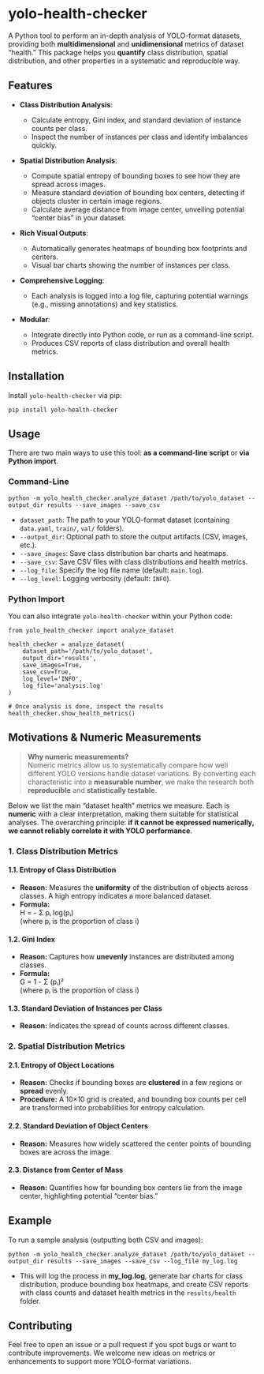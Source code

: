 # yolo-health-checker

A Python tool to perform an in-depth analysis of YOLO-format datasets, providing both **multidimensional** and **unidimensional** metrics of dataset “health.” This package helps you **quantify** class distribution, spatial distribution, and other properties in a systematic and reproducible way.

## Features

- **Class Distribution Analysis**:  
  - Calculate entropy, Gini index, and standard deviation of instance counts per class.
  - Inspect the number of instances per class and identify imbalances quickly.

- **Spatial Distribution Analysis**:  
  - Compute spatial entropy of bounding boxes to see how they are spread across images.
  - Measure standard deviation of bounding box centers, detecting if objects cluster in certain image regions.
  - Calculate average distance from image center, unveiling potential “center bias” in your dataset.

- **Rich Visual Outputs**:  
  - Automatically generates heatmaps of bounding box footprints and centers.
  - Visual bar charts showing the number of instances per class.

- **Comprehensive Logging**:  
  - Each analysis is logged into a log file, capturing potential warnings (e.g., missing annotations) and key statistics.

- **Modular**:  
  - Integrate directly into Python code, or run as a command-line script.
  - Produces CSV reports of class distribution and overall health metrics.

## Installation

Install `yolo-health-checker` via pip:

``pip install yolo-health-checker``

## Usage

There are two main ways to use this tool: **as a command-line script** or **via Python import**.

### Command-Line

``python -m yolo_health_checker.analyze_dataset /path/to/yolo_dataset --output_dir results --save_images --save_csv``

- `dataset_path`: The path to your YOLO-format dataset (containing `data.yaml`, `train/`, `val/` folders).
- `--output_dir`: Optional path to store the output artifacts (CSV, images, etc.).
- `--save_images`: Save class distribution bar charts and heatmaps.
- `--save_csv`: Save CSV files with class distributions and health metrics.
- `--log_file`: Specify the log file name (default: `main.log`).
- `--log_level`: Logging verbosity (default: `INFO`).

### Python Import

You can also integrate `yolo-health-checker` within your Python code:

```
from yolo_health_checker import analyze_dataset

health_checker = analyze_dataset(
    dataset_path='/path/to/yolo_dataset',
    output_dir='results',
    save_images=True,
    save_csv=True,
    log_level='INFO',
    log_file='analysis.log'
)

# Once analysis is done, inspect the results
health_checker.show_health_metrics()
```

## Motivations & Numeric Measurements

> **Why numeric measurements?**  
> Numeric metrics allow us to systematically compare how well different YOLO versions handle dataset variations. By converting each characteristic into a **measurable number**, we make the research both **reproducible** and **statistically testable**.

Below we list the main “dataset health” metrics we measure. Each is **numeric** with a clear interpretation, making them suitable for statistical analyses. The overarching principle: **if it cannot be expressed numerically, we cannot reliably correlate it with YOLO performance**.

### 1. Class Distribution Metrics

#### 1.1. Entropy of Class Distribution
- **Reason:** Measures the **uniformity** of the distribution of objects across classes. A high entropy indicates a more balanced dataset.
- **Formula:**  
  H = - Σ pᵢ log(pᵢ)  
  (where pᵢ is the proportion of class i)

#### 1.2. Gini Index
- **Reason:** Captures how **unevenly** instances are distributed among classes.
- **Formula:**  
  G = 1 - Σ (pᵢ)²  
  (where pᵢ is the proportion of class i)

#### 1.3. Standard Deviation of Instances per Class
- **Reason:** Indicates the spread of counts across different classes. 

### 2. Spatial Distribution Metrics

#### 2.1. Entropy of Object Locations
- **Reason:** Checks if bounding boxes are **clustered** in a few regions or **spread** evenly.
- **Procedure:** A 10×10 grid is created, and bounding box counts per cell are transformed into probabilities for entropy calculation.

#### 2.2. Standard Deviation of Object Centers
- **Reason:** Measures how widely scattered the center points of bounding boxes are across the image.

#### 2.3. Distance from Center of Mass
- **Reason:** Quantifies how far bounding box centers lie from the image center, highlighting potential “center bias.”

## Example

To run a sample analysis (outputting both CSV and images):

``python -m yolo_health_checker.analyze_dataset /path/to/yolo_dataset --output_dir results --save_images --save_csv --log_file my_log.log``

- This will log the process in **my_log.log**, generate bar charts for class distribution, produce bounding box heatmaps, and create CSV reports with class counts and dataset health metrics in the `results/health` folder.

## Contributing

Feel free to open an issue or a pull request if you spot bugs or want to contribute improvements. We welcome new ideas on metrics or enhancements to support more YOLO-format variations.
